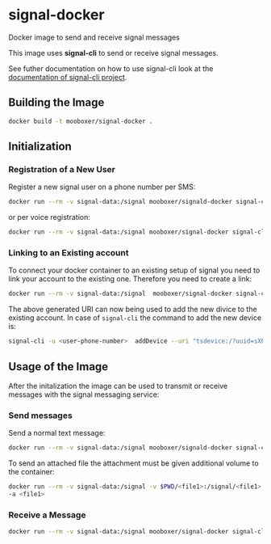 # signal-docker
Docker image to send and receive signal messages

This image uses **signal-cli** to send or receive signal messages.

See futher documentation on how to use signal-cli look at the [documentation
of signal-cli project](https://github.com/AsamK/signal-cli). 

## Building the Image

```bash
docker build -t mooboxer/signal-docker .
```

## Initialization

### Registration of a New User

Register a new signal user on a phone number per SMS:

```bash
docker run --rm -v signal-data:/signal mooboxer/signald-docker signal-cli register <user-phone-number>
```

or per voice registration:

```bash
docker run --rm -v signal-data:/signal mooboxer/signal-docker signal-cli register --voice <user-phone-number>
```

### Linking to an Existing account

To connect your docker container to an existing setup of signal you need to
link your account to the existing one. Therefore you need to create a link:

```bash
docker run --rm -v signal-data:/signal  mooboxer/signal-docker signal-cli link -n "Name of device"
```

The above generated URI can now being used to add the new divice to the
existing account. In case of ``signal-cli`` the command to add the new
device is:

```bash
signal-cli -u <user-phone-number>  addDevice --uri "tsdevice:/?uuid=sXPft8UswtOKGwUdIwr5Fg&pub_key=BZ8McDvOGunvKJhX9icEmtwVNQpvO%2Fb292E0%2BR63nt46" 
```

## Usage of the Image

After the initalization the image can be used to transmit or receive
messages with the signal messaging service:

### Send messages

Send a normal text message:

```bash
docker run --rm -v signal-data:/signal mooboxer/signald-docker signal-cli -u <user-phone-number> send -m "Message to be sent" <recipient-phone-number>
```

To send an attached file the attachment must be given additional volume to the
container:

```bash
docker run --rm -v signal-data:/signal -v $PWD/<file1>:/signal/<file1> mooboxer/signal-docker signal-cli -u <user-phone-number> send -m "Message to be sent" <recipient-phone-number>
-a <file1>
```

### Receive a Message

```bash
docker run --rm -v signal-data:/signal mooboxer/signal-docker signal-cli -u <user-phone-number> receive